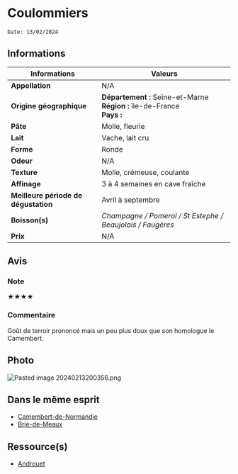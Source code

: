 # Coulommiers
```
Date: 13/02/2024
```
## Informations

| Informations | Valeurs |
| ---- | ---- |
| **Appellation** | N/A |
| **Origine géographique** | **Département :** Seine-et-Marne<br>**Région :** île-de-France<br>**Pays :**   |
| **Pâte** | Molle, fleurie |
| **Lait** | Vache, lait cru |
| **Forme** | Ronde |
| **Odeur** | N/A |
| **Texture** | Molle, crémeuse, coulante |
| **Affinage** | 3 à 4 semaines en cave fraîche |
| **Meilleure période de dégustation** | Avril à septembre |
| **Boisson(s)** | *Champagne / Pomerol / St Estephe / Beaujolais / Faugères* |
| **Prix** | N/A |

## Avis
### Note
★★★★

### Commentaire
Goût de terroir prononcé mais un peu plus doux que son homologue le Camembert.

## Photo
![Pasted image 20240213200356.png](./M%C3%A9dias/Pasted%20image%2020240213200356.png)

## Dans le même esprit
* [Camembert-de-Normandie](./Camembert-de-Normandie.md)
* [Brie-de-Meaux](./Brie-de-Meaux.md)

## Ressource(s)
* [Androuet](http://androuet.com/Coulommiers-112.html)